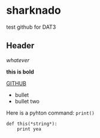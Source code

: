 sharknado
=========

test github for DAT3

## Header

*whatever*

**this is bold**

[GITHUB](https://github.com)

* bullet
* bullet two


Here is a pyhton command: `print()`

```
def this(*string*):
    print yea
```

